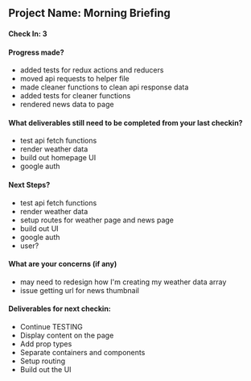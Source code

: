 ## Project Name: Morning Briefing

#### Check In: 3

#### Progress made?
* added tests for redux actions and reducers
* moved api requests to helper file
* made cleaner functions to clean api response data
* added tests for cleaner functions
* rendered news data to page

#### What deliverables still need to be completed from your last checkin?
* test api fetch functions
* render weather data
* build out homepage UI
* google auth

#### Next Steps?
* test api fetch functions
* render weather data
* setup routes for weather page and news page
* build out UI
* google auth
* user?

#### What are your concerns (if any)
* may need to redesign how I'm creating my weather data array
* issue getting url for news thumbnail

#### Deliverables for next checkin:
* Continue TESTING
* Display content on the page
* Add prop types
* Separate containers and components
* Setup routing
* Build out the UI

